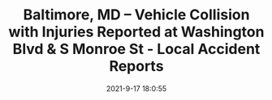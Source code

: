 ---
"title": "Baltimore, MD – Vehicle Collision with Injuries Reported at Washington Blvd &amp; S Monroe St - Local Accident Reports"
"date": "2021-9-17 18:0:55"
"feed_name": "GOOGLENEWSINDUSTRIAL"
"feed_website": "https://news.google.com/search?q=industrial%2Bincident&hl=en-US&gl=US&ceid=US:en"
"feed_rss": "https://news.google.com/rss/search?q=industrial%2Bincident&hl=en-US&gl=US&ceid=US:en"
"link": "https://localaccidentreports.com/baltimore-md-vehicle-collision-with-injuries-reported-at-washington-blvd-s-monroe-st/"
"file": "_posts/2021-1-1-e586aa8371d9c942d25c2ab647493c67158d4bb2.md"
"accident": "1"
"drilling": "0"
"dead": "1"
"injured": "0"
---